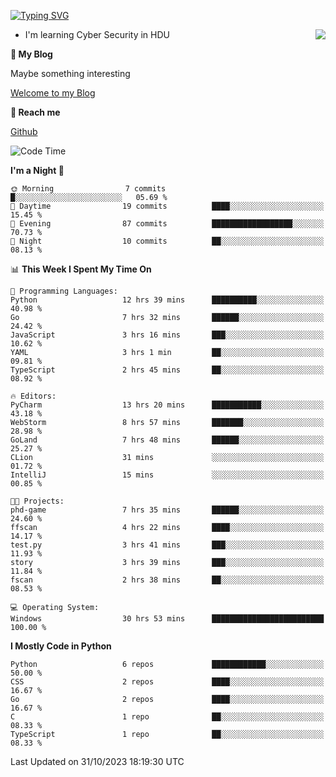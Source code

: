 [![Typing SVG](https://readme-typing-svg.herokuapp.com?font=Fira+Code&pause=1000&random=false&width=450&height=60&lines=Hello+%F0%9F%91%8B%F0%9F%8F%BB;I'm+JBNRZ)](https://git.io/typing-svg)

<a href="#">
  <img align="right" src="https://github-readme-stats.vercel.app/api?username=JBNRZ&show_icons=true&bg_color=15,f2f7fd,E0EAFC" />
</a>

- I'm learning Cyber Security in HDU

 **🌱 My Blog**

Maybe something interesting

[Welcome to my Blog](https://jbnrz.com.cn/)

 **💬 Reach me** 

[Github](https://github.com/JBNRZ)


<!--START_SECTION:waka-->
![Code Time](http://img.shields.io/badge/Code%20Time-70%20hrs%2053%20mins-blue)

**I'm a Night 🦉** 

```text
🌞 Morning                7 commits           █░░░░░░░░░░░░░░░░░░░░░░░░   05.69 % 
🌆 Daytime                19 commits          ████░░░░░░░░░░░░░░░░░░░░░   15.45 % 
🌃 Evening                87 commits          ██████████████████░░░░░░░   70.73 % 
🌙 Night                  10 commits          ██░░░░░░░░░░░░░░░░░░░░░░░   08.13 % 
```


📊 **This Week I Spent My Time On** 

```text
💬 Programming Languages: 
Python                   12 hrs 39 mins      ██████████░░░░░░░░░░░░░░░   40.98 % 
Go                       7 hrs 32 mins       ██████░░░░░░░░░░░░░░░░░░░   24.42 % 
JavaScript               3 hrs 16 mins       ███░░░░░░░░░░░░░░░░░░░░░░   10.62 % 
YAML                     3 hrs 1 min         ██░░░░░░░░░░░░░░░░░░░░░░░   09.81 % 
TypeScript               2 hrs 45 mins       ██░░░░░░░░░░░░░░░░░░░░░░░   08.92 % 

🔥 Editors: 
PyCharm                  13 hrs 20 mins      ███████████░░░░░░░░░░░░░░   43.18 % 
WebStorm                 8 hrs 57 mins       ███████░░░░░░░░░░░░░░░░░░   28.98 % 
GoLand                   7 hrs 48 mins       ██████░░░░░░░░░░░░░░░░░░░   25.27 % 
CLion                    31 mins             ░░░░░░░░░░░░░░░░░░░░░░░░░   01.72 % 
IntelliJ                 15 mins             ░░░░░░░░░░░░░░░░░░░░░░░░░   00.85 % 

🐱‍💻 Projects: 
phd-game                 7 hrs 35 mins       ██████░░░░░░░░░░░░░░░░░░░   24.60 % 
ffscan                   4 hrs 22 mins       ████░░░░░░░░░░░░░░░░░░░░░   14.17 % 
test.py                  3 hrs 41 mins       ███░░░░░░░░░░░░░░░░░░░░░░   11.93 % 
story                    3 hrs 39 mins       ███░░░░░░░░░░░░░░░░░░░░░░   11.84 % 
fscan                    2 hrs 38 mins       ██░░░░░░░░░░░░░░░░░░░░░░░   08.53 % 

💻 Operating System: 
Windows                  30 hrs 53 mins      █████████████████████████   100.00 % 
```

**I Mostly Code in Python** 

```text
Python                   6 repos             ████████████░░░░░░░░░░░░░   50.00 % 
CSS                      2 repos             ████░░░░░░░░░░░░░░░░░░░░░   16.67 % 
Go                       2 repos             ████░░░░░░░░░░░░░░░░░░░░░   16.67 % 
C                        1 repo              ██░░░░░░░░░░░░░░░░░░░░░░░   08.33 % 
TypeScript               1 repo              ██░░░░░░░░░░░░░░░░░░░░░░░   08.33 % 
```




 Last Updated on 31/10/2023 18:19:30 UTC
<!--END_SECTION:waka-->
